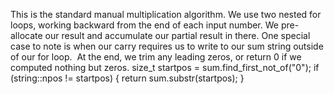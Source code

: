 This is the standard manual multiplication algorithm. We use two nested for loops, working backward from the end of each input number. We pre-allocate our result and accumulate our partial result in there. One special case to note is when our carry requires us to write to our sum string outside of our for loop.
​
At the end, we trim any leading zeros, or return 0 if we computed nothing but zeros.
size_t startpos = sum.find_first_not_of("0");
if (string::npos != startpos) {
return sum.substr(startpos);
}